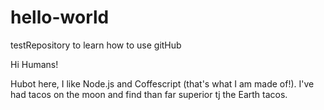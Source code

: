 # hello-world
testRepository to learn how to use gitHub

Hi Humans!

Hubot here, I like Node.js and Coffescript (that's what I am made of!).
I've had tacos on the moon and find than far superior tj the Earth tacos.
